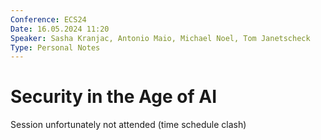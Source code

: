 ```yaml
---
Conference: ECS24
Date: 16.05.2024 11:20
Speaker: Sasha Kranjac, Antonio Maio, Michael Noel, Tom Janetscheck
Type: Personal Notes
---
```


# Security in the Age of AI

Session unfortunately not attended (time schedule clash)